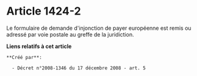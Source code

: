 # Article 1424-2

Le formulaire de demande d'injonction de payer européenne est remis ou adressé par voie postale au greffe de la juridiction.

**Liens relatifs à cet article**

	**Créé par**:

	  - Décret n°2008-1346 du 17 décembre 2008 - art. 5
